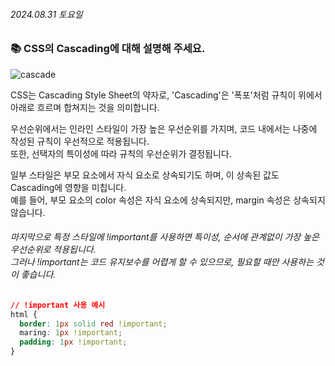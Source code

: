 ###### 2024.08.31 토요일

### 📚 CSS의 Cascading에 대해 설명해 주세요.

![cascade](https://img.freepik.com/free-photo/environment-landscape-stone-cascade-saigon-beautiful_1417-1359.jpg)

CSS는 Cascading Style Sheet의 약자로, 'Cascading'은 '폭포'처럼 규칙이 위에서 아래로 흐르며 합쳐지는 것을 의미합니다.

우선순위에서는 인라인 스타일이 가장 높은 우선순위를 가지며, 코드 내에서는 나중에 작성된 규칙이 우선적으로 적용됩니다.  
또한, 선택자의 특이성에 따라 규칙의 우선순위가 결정됩니다.

일부 스타일은 부모 요소에서 자식 요소로 상속되기도 하며, 이 상속된 값도 Cascading에 영향을 미칩니다.  
예를 들어, 부모 요소의 color 속성은 자식 요소에 상속되지만, margin 속성은 상속되지 않습니다.

###### 마지막으로 특정 스타일에 !important를 사용하면 특이성, 순서에 관계없이 가장 높은 우선순위로 적용됩니다. <br>그러나 !important는 코드 유지보수를 어렵게 할 수 있으므로, 필요할 때만 사용하는 것이 좋습니다.

```css
// !important 사용 예시
html {
  border: 1px solid red !important;
  maring: 1px !important;
  padding: 1px !important;
}
```
